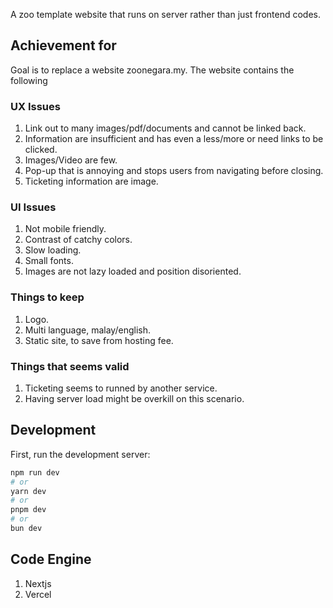 A zoo template website that runs on server rather than just frontend codes.

## Achievement for

Goal is to replace a website zoonegara.my. The website contains the following 

### UX Issues
1. Link out to many images/pdf/documents and cannot be linked back.
2. Information are insufficient and has even a less/more or need links to be clicked.
3. Images/Video are few.
4. Pop-up that is annoying and stops users from navigating before closing.
5. Ticketing information are image.

### UI Issues
1. Not mobile friendly.
2. Contrast of catchy colors.
3. Slow loading.
4. Small fonts.
5. Images are not lazy loaded and position disoriented.

### Things to keep
1. Logo.
2. Multi language, malay/english.
3. Static site, to save from hosting fee.

### Things that seems valid
1. Ticketing seems to runned by another service.
2. Having server load might be overkill on this scenario.

## Development

First, run the development server:

```bash
npm run dev
# or
yarn dev
# or
pnpm dev
# or
bun dev
```

## Code Engine

1. Nextjs
2. Vercel

